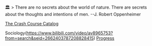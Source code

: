 :classical_building: > There are no secrets about the world of nature. There are secrets about the thoughts and intentions of men.  --J. Robert Oppenheimer

[The Crash Course Catalog](https://thecrashcourse.com/)

Sociology(https://www.bilibili.com/video/av8965753?from=search&seid=2662403787208828415)
[Progress](https://github.com/AAAlimjan/STUFF-ON-2018/issues/5)
